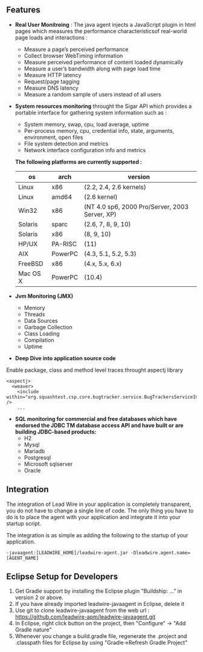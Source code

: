 ## Features
* **Real User Monitroing** : The java agent injects a JavaScript plugin in html pages which measures the performance characteristicsof real-world page loads and interactions :
    * Measure a page’s perceived performance
    * Collect browser WebTiming information
    * Measure perceived performance of content loaded dynamically
    * Measure a user’s bandwidth along with page load time
    * Measure HTTP latency
    * Request/page tagging
    * Measure DNS latency
    * Measure a random sample of users instead of all users
* **System resources monitoring** throught the Sigar API which provides a portable interface for gathering system information such as :
   * System memory, swap, cpu, load average, uptime
   * Per-process memory, cpu, credential info, state, arguments, environment, open files
   * File system detection and metrics
   * Network interface configuration info and metrics 
   
   **The following platforms are currently supported :**
   
   os | arch | version
   ----- | ---- | ---------------------
    Linux | x86 | (2.2, 2.4, 2.6 kernels)
    Linux | amd64 | (2.6 kernel)
    Win32 | x86 | (NT 4.0 sp6, 2000 Pro/Server, 2003 Server, XP)
    Solaris | sparc | (2.6, 7, 8, 9, 10)
    Solaris | x86 | (8, 9, 10)
    HP/UX | PA-RISC | (11)
    AIX | PowerPC | (4.3, 5.1, 5.2, 5.3)
    FreeBSD | x86 |(4.x, 5.x, 6.x)
    Mac OS X | PowerPC | (10.4)
    
* **Jvm Monitoring (JMX)**
   * Memory 
   * Threads
   * Data Sources
   * Garbage Collection
   * Class Loading
   * Compilation
   * Uptime
* **Deep Dive into application source code**

Enable package, class and method level traces throught aspectj library
```
<aspectj>
  <weaver>
    <include within="org.squashtest.csp.core.bugtracker.service.BugTrackersServiceImpl" /> 
    ...
```    
* **SQL monitoring for commercial and free databases which have endorsed the JDBC TM database access API and have built or are building JDBC-based products:**
   * H2
   * Mysql
   * Mariadb
   * Postgresql
   * Microsoft sqlserver
   * Oracle


## Integration

The integration of Lead Wire in your application is completely transparent, you do not have to change a single line of code. 
The only thing you have to do is to place the agent with your application and integrate it into your startup script.

The integration is as simple as adding the following to the startup of your application.

` -javaagent:[LEADWIRE_HOME]/leadwire-agent.jar -Dleadwire.agent.name=[AGENT_NAME] `

## Eclipse Setup for Developers
1. Get Gradle support by installing the Eclipse plugin "Buildship: ..." in version 2 or above.
1. If you have already imported leadwire-javaagent in Eclipse, delete it
1. Use git to clone leadwire-javaagent from the web url :  https://github.com/leadwire-apm/leadwire-javaagent.git
1. In Eclipse, right click button on the project, then "Configure" -> "Add Gradle nature"
1. Whenever you change a build.gradle file, regenerate the .project and .classpath files for Eclipse by using "Gradle->Refresh Gradle Project"
